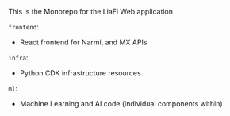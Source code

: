 This is the Monorepo for the LiaFi Web application

`frontend`:
  - React frontend for Narmi, and MX APIs

`infra`: 
  - Python CDK infrastructure resources

`ml`:
  - Machine Learning and AI code (individual components within)
